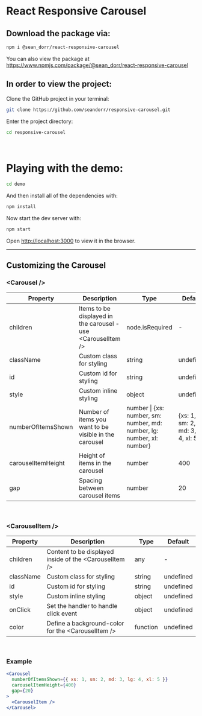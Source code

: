 # React Responsive Carousel

## Download the package via:

```zsh
npm i @sean_dorr/react-responsive-carousel
```
You can also view the package at https://www.npmjs.com/package/@sean_dorr/react-responsive-carousel

## In order to view the project:

Clone the GitHub project in your terminal:

```zsh
git clone https://github.com/seandorr/responsive-carousel.git
```

Enter the project directory:

```zsh
cd responsive-carousel
```

<br />

# Playing with the demo:

```zsh
cd demo
```

And then install all of the dependencies with:

```zsh
npm install
```

Now start the dev server with:

```zsh
npm start
```

Open [http://localhost:3000](http://localhost:3000) to view it in the browser.

---

## Customizing the Carousel

### \<Carousel />

| Property           | Description                                                   | Type                                                                   | Default                             |
| ------------------ | ------------------------------------------------------------- | ---------------------------------------------------------------------- | ----------------------------------- |
| children           | Items to be displayed in the carousel - use \<CarouselItem /> | node.isRequired                                                        | -                                   |
| className          | Custom class for styling                                      | string                                                                 | undefined                           |
| id                 | Custom id for styling                                         | string                                                                 | undefined                           |
| style              | Custom inline styling                                         | object                                                                 | undefined                           |
| numberOfItemsShown | Number of items you want to be visible in the carousel        | number \| {xs: number, sm: number, md: number, lg: number, xl: number} | {xs: 1, sm: 2, md: 3, lg: 4, xl: 5} |
| carouselItemHeight | Height of items in the carousel                               | number                                                                 | 400                                 |
| gap                | Spacing between carousel items                                | number                                                                 | 20                                  |

<br />

### \<CarouselItem />

| Property  | Description                                             | Type     | Default   |
| --------- | ------------------------------------------------------- | -------- | --------- |
| children  | Content to be displayed inside of the \<CarouselItem /> | any      | -         |
| className | Custom class for styling                                | string   | undefined |
| id        | Custom id for styling                                   | string   | undefined |
| style     | Custom inline styling                                   | object   | undefined |
| onClick   | Set the handler to handle click event                   | object   | undefined |
| color     | Define a background-color for the \<CarouselItem />     | function | undefined |

<br />

### Example

```jsx
<Carousel
  numberOfItemsShown={{ xs: 1, sm: 2, md: 3, lg: 4, xl: 5 }}
  carouselItemHeight={400}
  gap={20}
>
  <CarouselItem />
</Carousel>
```
